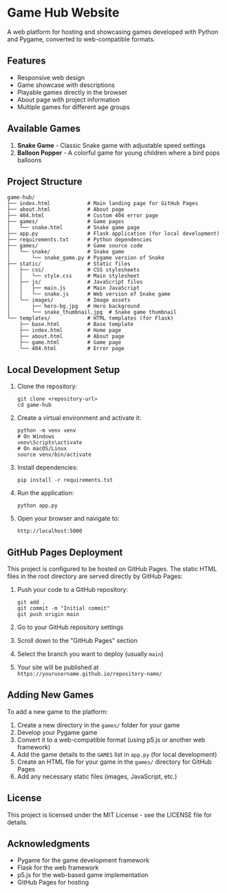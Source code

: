 # Game Hub Website

A web platform for hosting and showcasing games developed with Python and Pygame, converted to web-compatible formats.

## Features

- Responsive web design
- Game showcase with descriptions
- Playable games directly in the browser
- About page with project information
- Multiple games for different age groups

## Available Games

1. **Snake Game** - Classic Snake game with adjustable speed settings
2. **Balloon Popper** - A colorful game for young children where a bird pops balloons

## Project Structure

```
game-hub/
├── index.html            # Main landing page for GitHub Pages
├── about.html            # About page
├── 404.html              # Custom 404 error page
├── games/                # Game pages
│   └── snake.html        # Snake game page
├── app.py                # Flask application (for local development)
├── requirements.txt      # Python dependencies
├── games/                # Game source code
│   └── snake/            # Snake game
│       └── snake_game.py # Pygame version of Snake
├── static/               # Static files
│   ├── css/              # CSS stylesheets
│   │   └── style.css     # Main stylesheet
│   ├── js/               # JavaScript files
│   │   ├── main.js       # Main JavaScript
│   │   └── snake.js      # Web version of Snake game
│   └── images/           # Image assets
│       ├── hero-bg.jpg   # Hero background
│       └── snake_thumbnail.jpg  # Snake game thumbnail
└── templates/            # HTML templates (for Flask)
    ├── base.html         # Base template
    ├── index.html        # Home page
    ├── about.html        # About page
    ├── game.html         # Game page
    └── 404.html          # Error page
```

## Local Development Setup

1. Clone the repository:
   ```
   git clone <repository-url>
   cd game-hub
   ```

2. Create a virtual environment and activate it:
   ```
   python -m venv venv
   # On Windows
   venv\Scripts\activate
   # On macOS/Linux
   source venv/bin/activate
   ```

3. Install dependencies:
   ```
   pip install -r requirements.txt
   ```

4. Run the application:
   ```
   python app.py
   ```

5. Open your browser and navigate to:
   ```
   http://localhost:5000
   ```

## GitHub Pages Deployment

This project is configured to be hosted on GitHub Pages. The static HTML files in the root directory are served directly by GitHub Pages:

1. Push your code to a GitHub repository:
   ```
   git add .
   git commit -m "Initial commit"
   git push origin main
   ```

2. Go to your GitHub repository settings
3. Scroll down to the "GitHub Pages" section
4. Select the branch you want to deploy (usually `main`)
5. Your site will be published at `https://yourusername.github.io/repository-name/`

## Adding New Games

To add a new game to the platform:

1. Create a new directory in the `games/` folder for your game
2. Develop your Pygame game
3. Convert it to a web-compatible format (using p5.js or another web framework)
4. Add the game details to the `GAMES` list in `app.py` (for local development)
5. Create an HTML file for your game in the `games/` directory for GitHub Pages
6. Add any necessary static files (images, JavaScript, etc.)

## License

This project is licensed under the MIT License - see the LICENSE file for details.

## Acknowledgments

- Pygame for the game development framework
- Flask for the web framework
- p5.js for the web-based game implementation
- GitHub Pages for hosting 